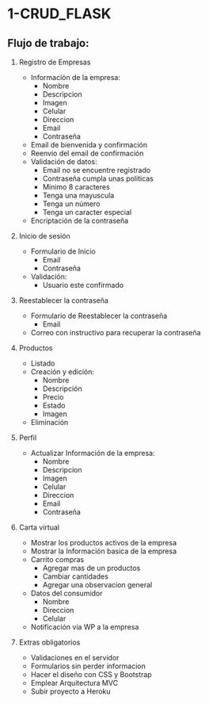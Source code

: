 # 1-CRUD_FLASK

## Flujo de trabajo:

1. Registro de Empresas
    - Información de la empresa:
        - Nombre
        - Descripcion
        - Imagen
        - Celular
        - Direccion
        - Email
        - Contraseña
    - Email de bienvenida y confirmación
    - Reenvio del email de confirmación
    - Validación de datos:
        - Email no se encuentre registrado
        - Contraseña cumpla unas politicas
        - Minimo 8 caracteres
        - Tenga una mayuscula
        - Tenga un número
        - Tenga un caracter especial
    - Encriptación de la contraseña

2. Inicio de sesión
    - Formulario de Inicio
        - Email
        - Contraseña
    - Validación:
        - Usuario este confirmado

3. Reestablecer la contraseña
    - Formulario de Reestablecer la contraseña
        - Email
    - Correo con instructivo para recuperar la contraseña

4. Productos
    - Listado
    - Creación y edición: 
        - Nombre
        - Descripción
        - Precio
        - Estado
        - Imagen
    - Eliminación

5. Perfil
    - Actualizar Información de la empresa:
        - Nombre
        - Descripcion
        - Imagen
        - Celular
        - Direccion
        - Email
        - Contraseña

6. Carta virtual
    - Mostrar los productos activos de la empresa
    - Mostrar la Información basica de la empresa
    - Carrito compras
        - Agregar mas de un productos
        - Cambiar cantidades
        - Agregar una observacion general
    - Datos del consumidor
        - Nombre
        - Direccion
        - Celular
    - Notificación via WP a la empresa

7. Extras obligatorios
    - Validaciones en el servidor
    - Formularios sin perder informacion
    - Hacer el diseño con CSS y Bootstrap
    - Emplear Arquitectura MVC
    - Subir proyecto a Heroku

